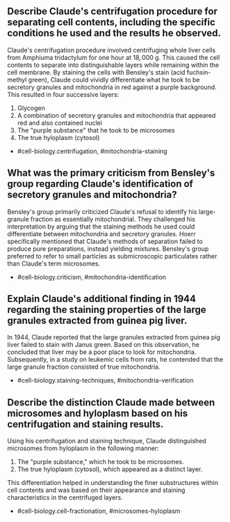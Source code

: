 ## Describe Claude's centrifugation procedure for separating cell contents, including the specific conditions he used and the results he observed.

Claude's centrifugation procedure involved centrifuging whole liver cells from Amphiuma tridactylum for one hour at $18,000 \mathrm{~g}$. This caused the cell contents to separate into distinguishable layers while remaining within the cell membrane. By staining the cells with Bensley's stain (acid fuchsin-methyl green), Claude could vividly differentiate what he took to be secretory granules and mitochondria in red against a purple background. This resulted in four successive layers:

1. Glycogen
2. A combination of secretory granules and mitochondria that appeared red and also contained nuclei
3. The "purple substance" that he took to be microsomes
4. The true hyloplasm (cytosol)

- #cell-biology.centrifugation, #mitochondria-staining


## What was the primary criticism from Bensley's group regarding Claude's identification of secretory granules and mitochondria?

Bensley's group primarily criticized Claude's refusal to identify his large-granule fraction as essentially mitochondrial. They challenged his interpretation by arguing that the staining methods he used could differentiate between mitochondria and secretory granules. Hoerr specifically mentioned that Claude's methods of separation failed to produce pure preparations, instead yielding mixtures. Bensley's group preferred to refer to small particles as submicroscopic particulates rather than Claude's term microsomes.

- #cell-biology.criticism, #mitochondria-identification


## Explain Claude's additional finding in 1944 regarding the staining properties of the large granules extracted from guinea pig liver.

In 1944, Claude reported that the large granules extracted from guinea pig liver failed to stain with Janus green. Based on this observation, he concluded that liver may be a poor place to look for mitochondria. Subsequently, in a study on leukemic cells from rats, he contended that the large granule fraction consisted of true mitochondria.

- #cell-biology.staining-techniques, #mitochondria-verification


## Describe the distinction Claude made between microsomes and hyloplasm based on his centrifugation and staining results.

Using his centrifugation and staining technique, Claude distinguished microsomes from hyloplasm in the following manner:

1. The "purple substance," which he took to be microsomes.
2. The true hyloplasm (cytosol), which appeared as a distinct layer.

This differentiation helped in understanding the finer substructures within cell contents and was based on their appearance and staining characteristics in the centrifuged layers.

- #cell-biology.cell-fractionation, #microsomes-hyloplasm